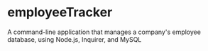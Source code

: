 # employeeTracker
A command-line application that manages a company's employee database, using Node.js, Inquirer, and MySQL
